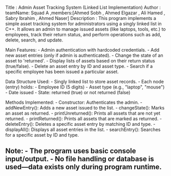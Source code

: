 

Title       : Admin Asset Tracking System (Linked List Implementation)
Author      : teamName: Squad A ,members:[Ahmed Sobh , Ahmed Elgazar , Ali Hamed , Sabry Ibrahim , Ahmed Naser]
Description : 
    This program implements a simple asset tracking system for administrators 
    using a singly linked list in C++. It allows an admin to manage issued 
    assets (like laptops, tools, etc.) to employees, track their return status, 
    and perform operations such as add, delete, search, and update.

Main Features:
    - Admin authentication with hardcoded credentials.
    - Add new asset entries (only if admin is authenticated).
    - Change the state of an asset to 'returned'.
    - Display lists of assets based on their return status (true/false).
    - Delete an asset entry by ID and asset type.
    - Search if a specific employee has been issued a particular asset.

Data Structure Used:
    - Singly linked list to store asset records.
    - Each node (entry) holds:
        - Employee ID (5 digits)
        - Asset type (e.g., "laptop", "mouse")
        - Date issued
        - State: returned (true) or not returned (false)

Methods Implemented:
    - Constructor: Authenticates the admin.
    - addNewEntry(): Adds a new asset issued to the list.
    - changeState(): Marks an asset as returned.
    - printUnreturned(): Prints all assets that are not yet returned.
    - printReturned(): Prints all assets that are marked as returned.
    - deleteEntry(): Deletes a specific asset entry by matching ID and type.
    - displayAll(): Displays all asset entries in the list.
    - searchEntry(): Searches for a specific asset by ID and type.

Note:
    - The program uses basic console input/output.
    - No file handling or database is used—data exists only during program runtime.
--------------------------------------------------------------------------------
